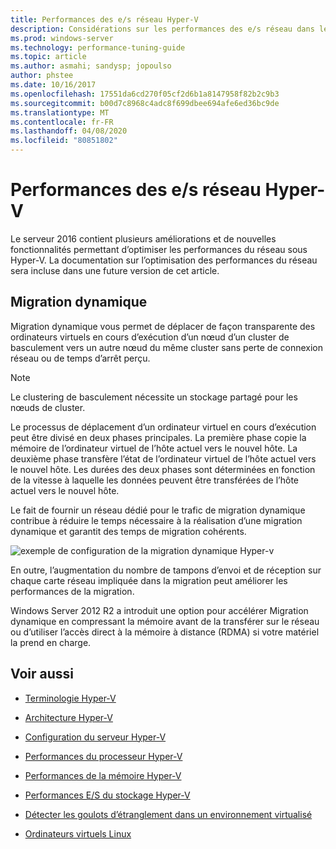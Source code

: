 ```yaml
---
title: Performances des e/s réseau Hyper-V
description: Considérations sur les performances des e/s réseau dans le réglage des performances d’Hyper-V
ms.prod: windows-server
ms.technology: performance-tuning-guide
ms.topic: article
ms.author: asmahi; sandysp; jopoulso
author: phstee
ms.date: 10/16/2017
ms.openlocfilehash: 17551da6cd270f05cf2d6b1a8147958f82b2c9b3
ms.sourcegitcommit: b00d7c8968c4adc8f699dbee694afe6ed36bc9de
ms.translationtype: MT
ms.contentlocale: fr-FR
ms.lasthandoff: 04/08/2020
ms.locfileid: "80851802"
---
```

# <a name="hyper-v-network-io-performance"></a>Performances des e/s réseau Hyper-V

Le serveur 2016 contient plusieurs améliorations et de nouvelles fonctionnalités permettant d’optimiser les performances du réseau sous Hyper-V.  La documentation sur l’optimisation des performances du réseau sera incluse dans une future version de cet article.

## <a name="live-migration"></a>Migration dynamique

Migration dynamique vous permet de déplacer de façon transparente des ordinateurs virtuels en cours d’exécution d’un nœud d’un cluster de basculement vers un autre nœud du même cluster sans perte de connexion réseau ou de temps d’arrêt perçu.

> [!NOTE]
> Le clustering de basculement nécessite un stockage partagé pour les nœuds de cluster.

Le processus de déplacement d’un ordinateur virtuel en cours d’exécution peut être divisé en deux phases principales. La première phase copie la mémoire de l’ordinateur virtuel de l’hôte actuel vers le nouvel hôte. La deuxième phase transfère l’état de l’ordinateur virtuel de l’hôte actuel vers le nouvel hôte. Les durées des deux phases sont déterminées en fonction de la vitesse à laquelle les données peuvent être transférées de l’hôte actuel vers le nouvel hôte.

Le fait de fournir un réseau dédié pour le trafic de migration dynamique contribue à réduire le temps nécessaire à la réalisation d’une migration dynamique et garantit des temps de migration cohérents.

![exemple de configuration de la migration dynamique Hyper-v](../../media/perftune-guide-live-migration.png)

En outre, l’augmentation du nombre de tampons d’envoi et de réception sur chaque carte réseau impliquée dans la migration peut améliorer les performances de la migration.

Windows Server 2012 R2 a introduit une option pour accélérer Migration dynamique en compressant la mémoire avant de la transférer sur le réseau ou d’utiliser l’accès direct à la mémoire à distance (RDMA) si votre matériel la prend en charge.

## <a name="see-also"></a>Voir aussi

-   [Terminologie Hyper-V](terminology.md)

-   [Architecture Hyper-V](architecture.md)

-   [Configuration du serveur Hyper-V](configuration.md)

-   [Performances du processeur Hyper-V](processor-performance.md)

-   [Performances de la mémoire Hyper-V](memory-performance.md)

-   [Performances E/S du stockage Hyper-V](storage-io-performance.md)

-   [Détecter les goulots d’étranglement dans un environnement virtualisé](detecting-virtualized-environment-bottlenecks.md)

-   [Ordinateurs virtuels Linux](linux-virtual-machine-considerations.md)
